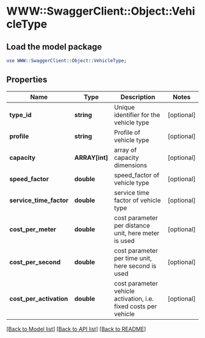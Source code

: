 # WWW::SwaggerClient::Object::VehicleType

## Load the model package
```perl
use WWW::SwaggerClient::Object::VehicleType;
```

## Properties
Name | Type | Description | Notes
------------ | ------------- | ------------- | -------------
**type_id** | **string** | Unique identifier for the vehicle type | [optional] 
**profile** | **string** | Profile of vehicle type | [optional] 
**capacity** | **ARRAY[int]** | array of capacity dimensions | [optional] 
**speed_factor** | **double** | speed_factor of vehicle type | [optional] 
**service_time_factor** | **double** | service time factor of vehicle type | [optional] 
**cost_per_meter** | **double** | cost parameter per distance unit, here meter is used | [optional] 
**cost_per_second** | **double** | cost parameter per time unit, here second is used | [optional] 
**cost_per_activation** | **double** | cost parameter vehicle activation, i.e. fixed costs per vehicle | [optional] 

[[Back to Model list]](../README.md#documentation-for-models) [[Back to API list]](../README.md#documentation-for-api-endpoints) [[Back to README]](../README.md)


